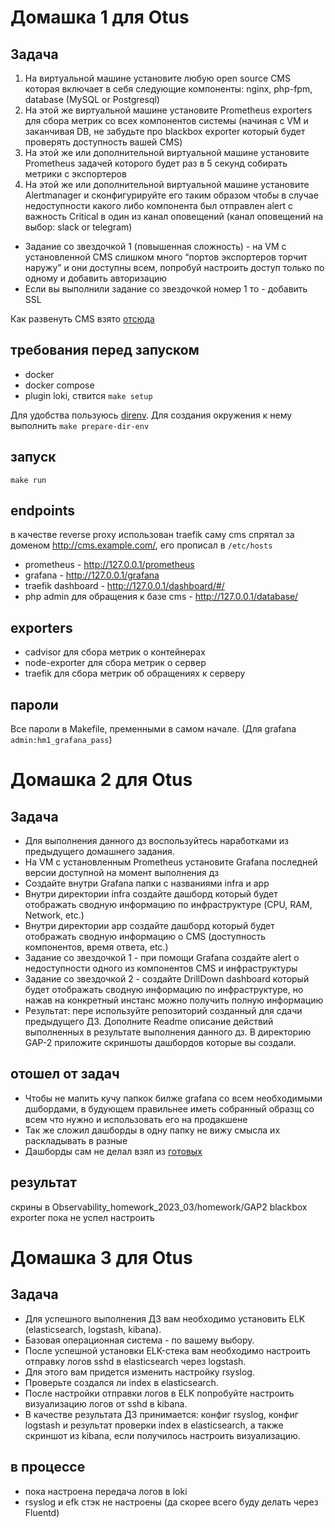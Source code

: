 # Домашка 1 для Otus

## Задача
1. На виртуальной машине установите любую open source CMS которая включает в себя следующие компоненты: nginx, php-fpm, database (MySQL or Postgresql)
2. На этой же виртуальной машине установите Prometheus exporters для сбора метрик со всех компонентов системы (начиная с VM и заканчивая DB, не забудьте про blackbox exporter который будет проверять доступность вашей CMS)
3. На этой же или дополнительной виртуальной машине установите Prometheus задачей которого будет раз в 5 секунд собирать метрики с экспортеров
4. На этой же или дополнительной виртуальной машине установите Alertmanager и сконфигурируйте его таким образом чтобы в случае недоступности какого либо компонента был отправлен alert с важность Critical в один из канал оповещений (канал оповещений на выбор: slack or telegram)
- Задание со звездочкой 1 (повышенная сложность) - на VM с установленной CMS слишком много “портов экспортеров торчит наружу” и они доступны всем, попробуй настроить доступ только по одному и добавить авторизацию
- Если вы выполнили задание со звездочкой номер 1 то - добавить SSL

Как развенуть CMS взято [отсюда](https://admin812.ru/razvertyvanie-wordpress-s-nginx-php-fpm-i-mariadb-s-pomoshhyu-docker-compose.html)

## требования перед запуском
  - docker
  - docker compose
  - plugin loki, ствится `make setup`

  Для удобства пользуюсь [direnv](https://github.com/direnv/direnv/blob/master/docs/installation.md).
Для создания окружения к нему выполнить `make prepare-dir-env`

## запуск 
  `make run`
## endpoints
 в качестве reverse proxy использован traefik
 саму cms спрятал за доменом http://cms.example.com/, его прописал в `/etc/hosts`
- prometheus - http://127.0.0.1/prometheus
- grafana - http://127.0.0.1/grafana
- traefik dashboard - http://127.0.0.1/dashboard/#/
- php admin для обращения к базе cms - http://127.0.0.1/database/

## exporters
- cadvisor для сбора метрик о контейнерах
- node-exporter для сбора метрик о сервер
- traefik для сбора метрик об обращениях к серверу


## пароли 
 Все пароли в Makefile, пременными в самом начале.
 (Для grafana `admin:hm1_grafana_pass`)

# Домашка 2 для Otus
## Задача
- Для выполнения данного дз воспользуйтесь наработками из предыдущего домашнего задания.
- На VM с установленным Prometheus установите Grafana последней версии доступной на момент выполнения дз
- Создайте внутри Grafana папки с названиями infra и app
- Внутри директории infra создайте дашборд который будет отображать сводную информацию по инфраструктуре (CPU, RAM, Network, etc.)
- Внутри директории app создайте дашборд который будет отображать сводную информацию о CMS (доступность компонентов, время ответа, etc.)
- Задание со звездочкой 1 - при помощи Grafana создайте alert о недоступности одного из компонентов CMS и инфраструктуры
- Задание со звездочкой 2 - создайте DrillDown dashboard который будет отображать сводную информацию по инфраструктуре, но нажав на конкретный инстанс можно получить полную информацию
- Результат: пере используйте репозиторий созданный для сдачи предыдущего ДЗ. Дополните Readme описание действий выполненных в результате выполнения данного дз. В директорию GAP-2 приложите скриншоты дашбордов которые вы создали.
## отошел от задач
  - Чтобы не мапить кучу папкок билже grafana со всем необходимыми дшбордами, в будующем правильнее иметь собранный образщ со всем что нужно и использовать его на продакшене
  - Так же сложил дашборды в одну папку не вижу смысла их раскладывать в разные
  - Дашборды сам не делал взял из [готовых](https://grafana.com/grafana/dashboards)

## результат 
скрины в Observability_homework_2023_03/homework/GAP2
blackbox exporter пока не успел настроить

# Домашка 3 для Otus
## Задача
- Для успешного выполнения ДЗ вам необходимо установить ELK (elasticsearch, logstash, kibana).
- Базовая операционная система - по вашему выбору.
- После успешной установки ELK-стека вам необходимо настроить отправку логов sshd в elasticsearch через logstash.
- Для этого вам придется изменить настройку rsyslog.
- Проверьте создался ли index в elasticsearch.
- После настройки отправки логов в ELK попробуйте настроить визуализацию логов от sshd в kibana.
- В качестве результата ДЗ принимается: конфиг rsyslog, конфиг logstash и результат проверки index в elasticsearch, а также скриншот из kibana, если получилось настроить визуализацию.

## в процессе 
- пока настроена передача логов в loki
- rsyslog и efk стэк не настроены (да скорее всего буду делать через Fluentd)
